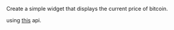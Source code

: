 Create a simple widget that displays the current price of bitcoin.

using [this](https://api.coindesk.com/v1/bpi/currentprice.json) api.
